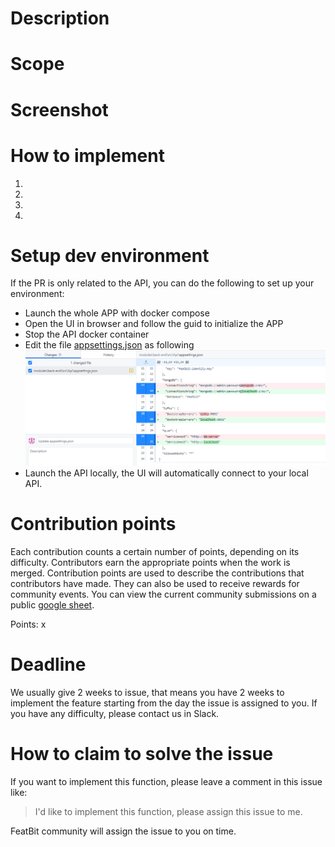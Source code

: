 # Description

# Scope

# Screenshot

# How to implement

1.
2.
3.
4.


# Setup dev environment
If the PR is only related to the API, you can do the following to set up your environment:

- Launch the whole APP with docker compose
- Open the UI in browser and follow the guid to initialize the APP
- Stop the API docker container
- Edit the file [appsettings.json](modules\back-end\src\Api\appsettings.json) as following
![API settings](api-settings.png)
- Launch the API locally, the UI will automatically connect to your local API.

# Contribution points

Each contribution counts a certain number of points, depending on its difficulty. Contributors earn the appropriate
points when the work is merged. Contribution points are used to describe the contributions that contributors have made.
They can also be used to receive rewards for community events. You can view the current community submissions on a
public [google sheet](https://docs.google.com/spreadsheets/d/1ukyXgi_jRPeXj7EAST0IrnPfLOQ6xDBkcyAJY9N-Yb4/edit#gid=0).

Points: x

# Deadline

We usually give 2 weeks to issue, that means you have 2 weeks to implement the feature starting from the day the issue is assigned to you. If you have any difficulty, please contact us in Slack.

# How to claim to solve the issue

If you want to implement this function, please leave a comment in this issue like:

> I'd like to implement this function, please assign this issue to me.

FeatBit community will assign the issue to you on time.


